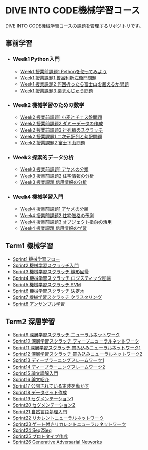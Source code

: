 # DIVE INTO CODE機械学習コース
DIVE INTO CODE機械学習コースの課題を管理するリポジトリです。

## 事前学習
- ### Week1 Python入門
  - [Week1 授業前課題1 Pythonを使ってみよう](https://github.com/ttysgym/diveintocode-ml/blob/master/wk1/wk1_work.ipynb)
  - [Week1 授業課題1 曽呂利新左衛門問題](https://github.com/ttysgym/diveintocode-ml/blob/master/wk1/wk1_class_work1.ipynb)
  - [Week1 授業課題2 何回折ったら富士山を超えるか問題](https://github.com/ttysgym/diveintocode-ml/blob/master/wk1/wk1_class_work2.ipynb)
  - [Week1 授業課題3 栗まんじゅう問題](https://github.com/ttysgym/diveintocode-ml/blob/master/wk1/wk1_class_work3.ipynb)
- ### Week2 機械学習のための数学
  - [Week2 授業前課題1 小麦とチェス盤問題](https://github.com/ttysgym/diveintocode-ml/blob/master/wk2/wk2_work1.ipynb)
  - [Week2 授業前課題2 ダミーデータの作成](https://github.com/ttysgym/diveintocode-ml/blob/master/wk2/wk2_work2.ipynb)
  - [Week2 授業前課題3 行列積のスクラッチ](https://github.com/ttysgym/diveintocode-ml/blob/master/wk2/wk2_work3.ipynb)
  - [Week2 授業課題1 二次元配列と勾配問題](https://github.com/ttysgym/diveintocode-ml/blob/master/wk2/wk2_class_work1.ipynb)
  - [Week2 授業課題2 富士下山問題](https://github.com/ttysgym/diveintocode-ml/blob/master/wk2/wk2_class_work2.ipynb)
- ### Week3 探索的データ分析
  - [Week3 授業前課題1 アヤメの分類](https://github.com/ttysgym/diveintocode-ml/blob/master/wk3/wk3_work1.ipynb)
  - [Week3 授業前課題2 住宅情報の分析](https://github.com/ttysgym/diveintocode-ml/blob/master/wk3/wk3_work2.ipynb)
  - [Week3 授業課題 信用情報の分析](https://github.com/ttysgym/diveintocode-ml/blob/master/wk3/wk3_class_work1.ipynb)
- ### Week4 機械学習入門
  - [Week4 授業前課題1 アヤメの分類](https://github.com/ttysgym/diveintocode-ml/blob/master/wk4/wk4_work1.ipynb)
  - [Week4 授業前課題2 住宅価格の予測](https://github.com/ttysgym/diveintocode-ml/blob/master/wk4/wk4_work2.ipynb)
  - [Week4 授業前課題3 オブジェクト指向の活用](https://github.com/ttysgym/diveintocode-ml/blob/master/wk4/wk4_work3.ipynb)
  - [Week4 授業課題 信用情報の学習](https://github.com/ttysgym/diveintocode-ml/blob/master/wk4/wk4_class_work.ipynb)

## Term1 機械学習

- [Sprint1 機械学習フロー]()
- [Sprint2 機械学習スクラッチ入門](https://github.com/ttysgym/diveintocode-ml/blob/master/Sprint2/Sprint2_scratch.ipynb)
- [Sprint3 機械学習スクラッチ 線形回帰](https://github.com/ttysgym/diveintocode-ml/blob/master/Sprint3/Sprint3_Scratch_Linear_Regression.ipynb)
- [Sprint4 機械学習スクラッチ ロジスティック回帰](https://github.com/ttysgym/diveintocode-ml/blob/master/Sprint4/S4_scratch_logistic_regression.ipynb)
- [Sprint5 機械学習スクラッチ SVM](https://github.com/ttysgym/diveintocode-ml/blob/master/Sprint5/S5_scratch_SVM.ipynb)
- [Sprint6 機械学習スクラッチ 決定木](https://github.com/ttysgym/diveintocode-ml/blob/master/Sprint6/S6_scratch_decesion_tree.ipynb)
- [Sprint7 機械学習スクラッチ クラスタリング](https://github.com/ttysgym/diveintocode-ml/blob/master/Sprint7/S7_clustering.ipynb)
- [Sprint8 アンサンブル学習](https://github.com/ttysgym/diveintocode-ml/blob/master/Sprint8/S8_ensemble.ipynb)

## Term2 深層学習
- [Sprint9 深層学習スクラッチ ニューラルネットワーク](https://github.com/ttysgym/diveintocode-ml/blob/master/Sprint9/Sprint9_Deep_Learning_Newral_Network.ipynb)
- [Sprint10 深層学習スクラッチ ディープニューラルネットワーク](https://github.com/ttysgym/diveintocode-ml/blob/master/Sprint10/Sprint10_DNN.ipynb)
- [Sprint11 深層学習スクラッチ 畳み込みニューラルネットワーク1](https://github.com/ttysgym/diveintocode-ml/blob/master/Sprint11/S11_CNN1d_fullscratch_guide.ipynb)
- [Sprint12 深層学習スクラッチ 畳み込みニューラルネットワーク2](https://github.com/ttysgym/diveintocode-ml/blob/master/Sprint12/S12_CNN2d_fullscratch.ipynb)
- [Sprint13 ディープラーニングフレームワーク1](https://github.com/ttysgym/diveintocode-ml/blob/master/Sprint13/S13_DL_frame_work.ipynb)
- [Sprint14 ディープラーニングフレームワーク2](https://github.com/ttysgym/diveintocode-ml/blob/master/Sprint14/S14_DL_frame_work2_Keras.ipynb)
- [Sprint15 論文読解入門](https://github.com/ttysgym/diveintocode-ml/blob/master/Sprint15/S15_paper_reading.ipynb)
- [Sprint16 論文紹介]()
- [Sprint17 公開されている実装を動かす]()
- [Sprint18 データセット作成]()
- [Sprint19 セグメンテーション1](https://github.com/ttysgym/diveintocode-ml/blob/master/Sprint19/S19_Semantic_Segmentation.ipynb)
- [Sprint20 セグメンテーション2](https://github.com/ttysgym/diveintocode-ml/blob/master/Sprint20/S20_Segmentation2.ipynb)
- [Sprint21 自然言語処理入門](https://github.com/ttysgym/diveintocode-ml/blob/master/Sprint21/S21_Nature_Language_Processing.ipynb)
- [Sprint22 リカレントニューラルネットワーク](https://github.com/ttysgym/diveintocode-ml/blob/master/Sprint22/S22_RNNs.ipynb)
- [Sprint23 ゲート付きリカレントニューラルネットワーク](https://github.com/ttysgym/diveintocode-ml/blob/master/Sprint23/S23_Gate_RNN.ipynb)
- [Sprint24 Seq2Seq]()
- [Sprint25 プロトタイプ作成]()
- [Sprint26 Generative Adversarial Networks]()


